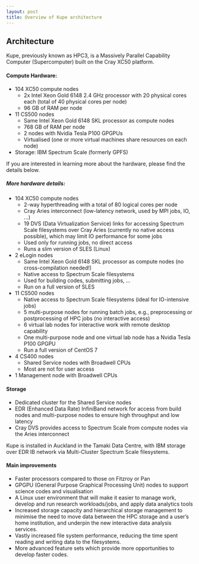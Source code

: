 ```yaml
---
layout: post
title: Overview of Kupe architecture
---
```



## Architecture

Kupe, previously known as HPC3, is a Massively Parallel Capability Computer (Supercomputer) built on the Cray XC50 platform.

#### Compute Hardware:
* 104 XC50 compute nodes
   - 2x Intel Xeon Gold 6148 2.4 GHz processor with 20 physical cores each (total of 40 physical cores per node)
   - 96 GB of RAM per node
* 11 CS500 nodes
   - Same Intel Xeon Gold 6148 SKL processor as compute nodes
   - 768 GB of RAM per node
   - 2 nodes with Nvidia Tesla P100 GPGPUs
   - Virtualised (one or more virtual machines share resources on each node)
* Storage: IBM Spectrum Scale (formerly GPFS)


If you are interested in learning more about the hardware, please find the details below.

##### More hardware details:
* 104 XC50 compute nodes
   - 2-way hyperthreading with a total of 80 logical cores per node
   - Cray Aries interconnect (low-latency network, used by MPI jobs, IO, ...)
   - 19 DVS (Data Virtualization Service) links for accessing Spectrum Scale filesystems over Cray Aries (currently no native access possible), which may limit IO performance for some jobs
   - Used only for running jobs, no direct access
   - Runs a slim version of SLES (Linux)
* 2 eLogin nodes
   - Same Intel Xeon Gold 6148 SKL processor as compute nodes (no cross-compilation needed!)
   - Native access to Spectrum Scale filesystems
   - Used for building codes, submitting jobs, ...
   - Run on a full version of SLES
* 11 CS500 nodes
   - Native access to Spectrum Scale filesystems (ideal for IO-intensive jobs)
   - 5 multi-purpose nodes for running batch jobs, e.g., preprocessing or postprocessing of HPC jobs (no interactive access)
   - 6 virtual lab nodes for interactive work with remote desktop capability
   - One multi-purpose node and one virtual lab node has a Nvidia Tesla P100 GPGPU
   - Run a full version of CentOS 7
* 4 CS400 nodes
   - Shared Service nodes with Broadwell CPUs
   - Most are not for user access
* 1 Management node with Broadwell CPUs

#### Storage
* Dedicated cluster for the Shared Service nodes
* EDR (Enhanced Data Rate) InfiniBand network for access from build nodes and multi-purpose nodes to ensure high throughput and low latency
* Cray DVS provides access to Spectrum Scale from compute nodes via the Aries interconnect

Kupe is installed in Auckland in the Tamaki Data Centre, with IBM storage over EDR IB network via
Multi-Cluster Spectrum Scale filesystems.

#### Main improvements
* Faster processors compared to those on Fitzroy or Pan
* GPGPU (General Purpose Graphical Processing Unit) nodes to support science codes and visualisation
* A Linux user environment that will make it easier to manage work, develop and run research workloads/jobs, and apply data analytics tools
* Increased storage capacity and hierarchical storage management to minimise the need to move data between the HPC storage and a user’s home institution, and underpin the new interactive data analysis services.
* Vastly increased file system performance, reducing the time spent reading and writing data to the filesystems.
* More advanced feature sets which provide more opportunities to develop faster codes.

